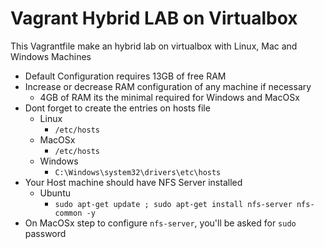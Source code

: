 # Vagrant Hybrid LAB on Virtualbox


This Vagrantfile make an hybrid lab on virtualbox with Linux, Mac and Windows Machines  

* Default Configuration requires 13GB of free RAM  
* Increase or decrease RAM configuration of any machine if necessary  
  * 4GB of RAM its the minimal required for Windows and MacOSx 
* Dont forget to create the entries on hosts file
  * Linux
    * `/etc/hosts`
  * MacOSx
    * `/etc/hosts`
  * Windows
    * `C:\Windows\system32\drivers\etc\hosts`
* Your Host machine should have NFS Server installed
  * Ubuntu 
    * `sudo apt-get update ; sudo apt-get install nfs-server nfs-common -y`
* On MacOSx step to configure `nfs-server`, you'll be asked for `sudo` password 